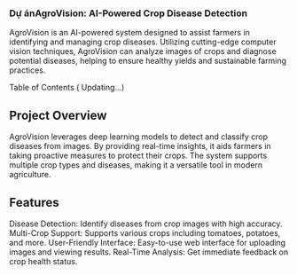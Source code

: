 ### Dự ánAgroVision: AI-Powered Crop Disease Detection
AgroVision is an AI-powered system designed to assist farmers in identifying and managing crop diseases. Utilizing cutting-edge computer vision techniques, AgroVision can analyze images of crops and diagnose potential diseases, helping to ensure healthy yields and sustainable farming practices.

Table of Contents ( Updating...)

## Project Overview
AgroVision leverages deep learning models to detect and classify crop diseases from images. By providing real-time insights, it aids farmers in taking proactive measures to protect their crops. The system supports multiple crop types and diseases, making it a versatile tool in modern agriculture.

## Features
Disease Detection: Identify diseases from crop images with high accuracy.
Multi-Crop Support: Supports various crops including tomatoes, potatoes, and more.
User-Friendly Interface: Easy-to-use web interface for uploading images and viewing results.
Real-Time Analysis: Get immediate feedback on crop health status.
